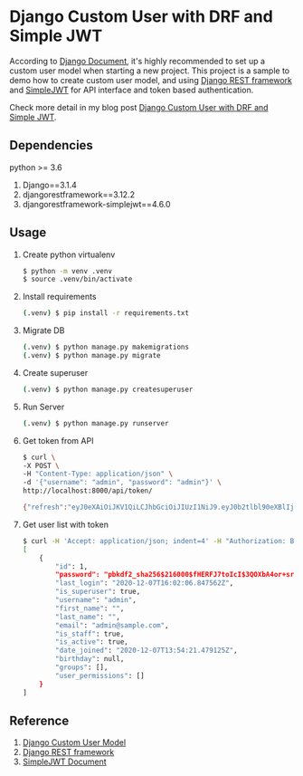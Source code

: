 # Django Custom User with DRF and Simple JWT

According to [Django Document](https://docs.djangoproject.com/en/3.1/topics/auth/customizing/#using-a-custom-user-model-when-starting-a-project), it's highly recommended to set up a custom user model when starting a new project. This project is a sample to demo how to create custom user model, and using [Django REST framework](https://www.django-rest-framework.org/) and [SimpleJWT](https://github.com/SimpleJWT/django-rest-framework-simplejwt) for API interface and token based authentication.

Check more detail in my blog post [Django Custom User with DRF and Simple JWT](https://blueswen.github.io/2020/12/06/django-custom-user-with-drf-and-simple-jwt/).

## Dependencies

python >= 3.6

1. Django==3.1.4
2. djangorestframework==3.12.2
3. djangorestframework-simplejwt==4.6.0

## Usage

1. Create python virtualenv

    ```bash
    $ python -m venv .venv
    $ source .venv/bin/activate
    ```

2. Install requirements

    ```bash
    (.venv) $ pip install -r requirements.txt
    ```

3. Migrate DB

    ```bash
    (.venv) $ python manage.py makemigrations
    (.venv) $ python manage.py migrate
    ```

4. Create superuser

    ```bash
    (.venv) $ python manage.py createsuperuser
    ```

5. Run Server

    ```bash
    (.venv) $ python manage.py runserver
    ```

6. Get token from API

    ```bash
    $ curl \
    -X POST \
    -H "Content-Type: application/json" \
    -d '{"username": "admin", "password": "admin"}' \
    http://localhost:8000/api/token/

    {"refresh":"eyJ0eXAiOiJKV1QiLCJhbGciOiJIUzI1NiJ9.eyJ0b2tlbl90eXBlIjoicmVmcmVzaCIsImV4cCI6MTYwNzQ0MzQ3NiwianRpIjoiYzQzYjM2Zjg2ODA0NDU1MzliYzUwNTlmN2YzN2NkMTEiLCJ1c2VyX2lkIjoxfQ.ZC0fAj7HR99v_po4BI-uVVeS9c7ZoN4B35_pYzosE_o","access":"eyJ0eXAiOiJKV1QiLCJhbGciOiJIUzI1NiJ9.eyJ0b2tlbl90eXBlIjoiYWNjZXNzIiwiZXhwIjoxNjA3MzU3Mzc2LCJqdGkiOiIyYjY5NzkxMmZhNjE0NzY3YmJkNDA2NjExMzE1YzkxMCIsInVzZXJfaWQiOjF9.92m-V9vjRxUWGLlcJRFBdLqSHp0UII3SLPTt_yPynqY"}
    ```

7. Get user list with token

    ```bash
    $ curl -H 'Accept: application/json; indent=4' -H "Authorization: Bearer eyJ0eXAiOiJKV1QiLCJhbGciOiJIUzI1NiJ9.eyJ0b2tlbl90eXBlIjoiYWNjZXNzIiwiZXhwIjoxNjA3MzU3Mzc2LCJqdGkiOiIyYjY5NzkxMmZhNjE0NzY3YmJkNDA2NjExMzE1YzkxMCIsInVzZXJfaWQiOjF9.92m-V9vjRxUWGLlcJRFBdLqSHp0UII3SLPTt_yPynqY" http://127.0.0.1:8000/api/account/user/
    [
        {
            "id": 1,
            "password": "pbkdf2_sha256$216000$fHERFJ7toIcI$3QOXbA4or+srGXn+60aW+z4rslvJkQcW2wS0oWWzYHI=",
            "last_login": "2020-12-07T16:02:06.847562Z",
            "is_superuser": true,
            "username": "admin",
            "first_name": "",
            "last_name": "",
            "email": "admin@sample.com",
            "is_staff": true,
            "is_active": true,
            "date_joined": "2020-12-07T13:54:21.479125Z",
            "birthday": null,
            "groups": [],
            "user_permissions": []
        }
    ]
    ```

## Reference

1. [Django Custom User Model](https://learndjango.com/tutorials/django-custom-user-model)
2. [Django REST framework](https://www.django-rest-framework.org/)
3. [SimpleJWT Document](https://django-rest-framework-simplejwt.readthedocs.io/)
